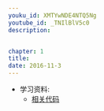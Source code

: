 ```yaml
---
youku_id: XMTYwNDE4NTQ5Ng
youtube_id: _TNIlBlV5c0
description: 


chapter: 1
title: 
date: 2016-11-3
---
```

* 学习资料:
  * [相关代码]()

